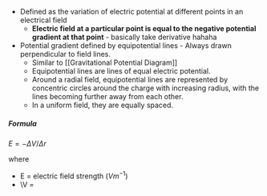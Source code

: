- Defined as the variation of electric potential at different points in an electrical field
	- **Electric field at a particular point is equal to the negative potential gradient at that point** - basically take derivative hahaha
- Potential gradient defined by equipotential lines - Always drawn perpendicular to field lines.
	- Similar to [[Gravitational Potential Diagram]]
	- Equipotential lines are lines of equal electric potential.
	- Around a radial field, equipotential lines are represented by concentric circles around the charge with increasing radius, with the lines becoming further away from each other.
	- In a uniform field, they are equally spaced.

##### Formula
$E = -\Delta V/\Delta r$ 

where 
- E = electric field strength ($Vm^{-1}$)
- \V = 